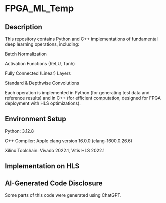 # FPGA_ML_Temp

## Description
This repository contains Python and C++ implementations of fundamental deep learning operations, including:

Batch Normalization

Activation Functions (ReLU, Tanh)

Fully Connected (Linear) Layers

Standard & Depthwise Convolutions

Each operation is implemented in Python (for generating test data and reference results) and in C++ (for efficient computation, designed for FPGA deployment with HLS optimizations).



## Environment Setup

Python: 3.12.8

C++ Compiler: Apple clang version 16.0.0 (clang-1600.0.26.6)

Xilinx Toolchain: Vivado 2022.1, Vitis HLS 2022.1

## Implementation on HLS


## AI-Generated Code Disclosure

Some parts of this code were generated using ChatGPT.

